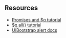 ## Resources

* [Promises and $q tutorial](https://toddmotto.com/promises-angular-q)
* [$q.all() tutorial](https://www.martin-brennan.com/using-q-all-to-resolve-multiple-promises/)
* [UIBootstrap alert docs](https://angular-ui.github.io/bootstrap/#/alert)
